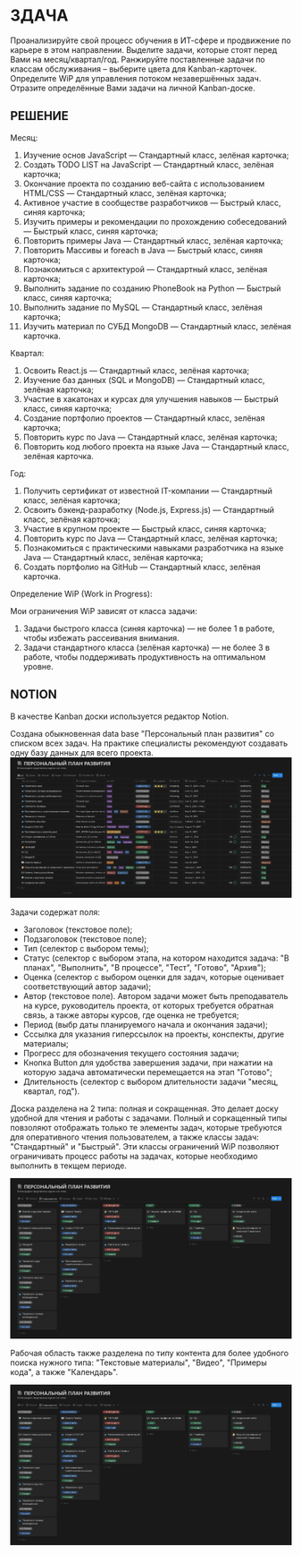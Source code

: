 # ЗДАЧА

Проанализируйте свой процесс обучения в ИТ-сфере и продвижение по карьере в этом направлении. 
Выделите задачи, которые стоят перед Вами на месяц/квартал/год. 
Ранжируйте поставленные задачи по классам обслуживания – выберите цвета для Kanban-карточек. 
Определите WiP для управления потоком незавершённых задач. 
Отразите определённые Вами задачи на личной Kanban-доске.

## РЕШЕНИЕ

Месяц:
1. Изучение основ JavaScript — Стандартный класс, зелёная карточка;
2. Создать TODO LIST на JavaScript — Стандартный класс, зелёная карточка;
3. Окончание проекта по созданию веб-сайта с использованием HTML/CSS — Стандартный класс, зелёная карточка;
4. Активное участие в сообществе разработчиков — Быстрый класс, синяя карточка;
5. Изучить примеры и рекомендации по прохождению собеседований — Быстрый класс, синяя карточка;
6. Повторить примеры Java — Стандартный класс, зелёная карточка;
7. Повторить Массивы и foreach в Java — Быстрый класс, синяя карточка;
8. Познакомиться с архитектурой — Стандартный класс, зелёная карточка;
9. Выполнить задание по созданию PhoneBook на Python  — Быстрый класс, синяя карточка;
10. Выполнить задание по MySQL — Стандартный класс, зелёная карточка;
11. Изучить материал по СУБД MongoDB — Стандартный класс, зелёная карточка.

Квартал:
1. Освоить React.js — Стандартный класс, зелёная карточка;
2. Изучение баз данных (SQL и MongoDB) —  Стандартный класс, зелёная карточка;
3. Участие в хакатонах и курсах для улучшения навыков —  Быстрый класс, синяя карточка;
4. Создание портфолио проектов —  Стандартный класс, зелёная карточка;
5. Повторить курс по Java —  Стандартный класс, зелёная карточка;
6. Повторить код любого проекта на языке Java —  Стандартный класс, зелёная карточка.

Год:
1. Получить сертификат от известной IT-компании —  Стандартный класс, зелёная карточка;
2. Освоить бэкенд-разработку (Node.js, Express.js) — Стандартный класс, зелёная карточка;
3. Участие в крупном проекте — Быстрый класс, синяя карточка;
4. Повторить курс по Java — Стандартный класс, зелёная карточка;
5. Познакомиться с практическими навыками разработчика на языке Java — Стандартный класс, зелёная карточка;
6. Создать портфолио на GitHub — Стандартный класс, зелёная карточка.

Определение WiP (Work in Progress):

Мои ограничения WiP зависят от класса задачи:
1. Задачи быстрого класса (синяя карточка) — не более 1 в работе, чтобы избежать рассеивания внимания.
2. Задачи стандартного класса (зелёная карточка) — не более 3 в работе, чтобы поддерживать продуктивность на оптимальном уровне.

## NOTION

В качестве Kanban доски используется редактор Notion.

Создана обыкновенная data base "Персональный план развития" со списком всех задач. На практике специалисты рекомендуют создавать одну базу данных для всего проекта.
![Список задач в Notion](img/Kanban/NotionKanbanTaskList.jpg)

Задачи содержат поля:
* Заголовок (текстовое поле);
* Подзаголовок (текстовое поле);
* Тип (селектор с выбором темы);
* Статус (селектор с выбором этапа, на котором находится задача: "В планах", "Выполнить", "В процессе", "Тест", "Готово", "Архив");
* Оценка (селектор с выбором оценки для задач, которые оценивает соответствующий автор задачи);
* Автор (текстовое поле). Автором задачи может быть преподаватель на курсе, руководитель проекта, от которых требуется обратная связь, а также авторы курсов, где оценка не требуется;
* Период (выбр даты планируемого начала и окончания задачи);
* Сссылка для указания гиперссылок на проекты, конспекты, другие материалы;
* Прогресс для обозначения текущего состояния задачи;
* Кнопка Button для удобства завершения задачи, при нажатии на которую задача автоматически перемещается на этап "Готово";
* Длительность (селектор с выбором длительности задачи "месяц, квартал, год").

Доска разделена на 2 типа: полная и сокращенная. Это делает доску удобной для чтения и работы с задачами. Полный и соркащенный типы повзоляют отображать только те элементы задач, которые требуются для оперативного чтения пользователем, а также классы задач: "Стандартный" и "Быстрый". Эти классы ограничений WiP позволяют ограничивать процесс работы на задачах, которые необходимо выполнить в текщем периоде.

![Доска задач](img/Kanban/NotionKanbanBoard.jpg)

Рабочая область также разделена по типу контента для более удобного поиска нужного типа: "Текстовые материалы", "Видео", "Примеры кода", а также "Календарь".

![Календарь](img/Kanban/NotionKanbanBoard.jpg)